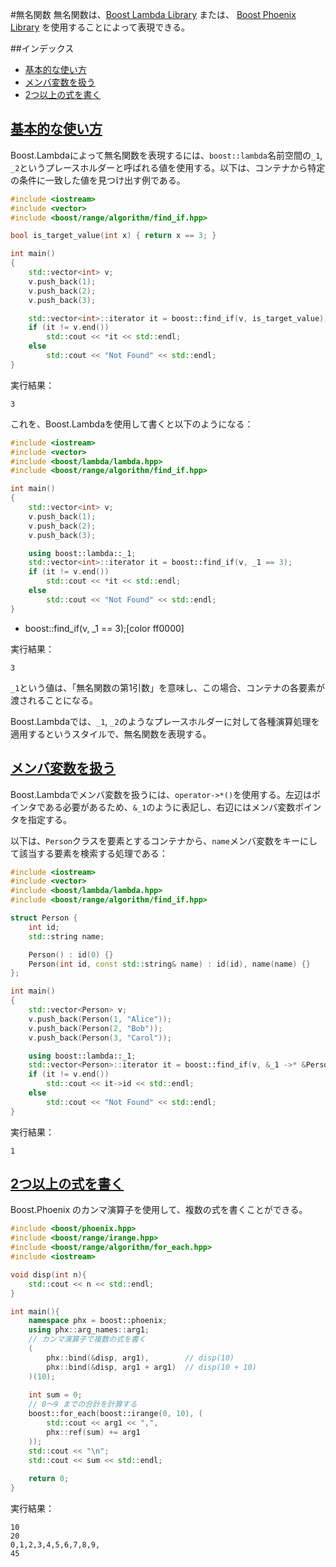 #無名関数
無名関数は、[Boost Lambda Library](http://www.boost.org/doc/libs/release/doc/html/lambda.html) または、 [Boost Phoenix Library](http://www.boost.org/doc/libs/release/libs/phoenix/doc/html/index.html) を使用することによって表現できる。


##インデックス
- [基本的な使い方](#basic-usage)
- [メンバ変数を扱う](#member-variable)
- [2つ以上の式を書く](#multiple-expressions)


## <a name="basic-usage" href="#basic-usage">基本的な使い方</a>
Boost.Lambdaによって無名関数を表現するには、`boost::lambda`名前空間の`_1`, `_2`というプレースホルダーと呼ばれる値を使用する。以下は、コンテナから特定の条件に一致した値を見つけ出す例である。

```cpp
#include <iostream>
#include <vector>
#include <boost/range/algorithm/find_if.hpp>

bool is_target_value(int x) { return x == 3; }

int main()
{
    std::vector<int> v;
    v.push_back(1);
    v.push_back(2);
    v.push_back(3);

    std::vector<int>::iterator it = boost::find_if(v, is_target_value);
    if (it != v.end())
        std::cout << *it << std::endl;
    else
        std::cout << "Not Found" << std::endl;
}
```

実行結果：
```
3
```

これを、Boost.Lambdaを使用して書くと以下のようになる：

```cpp
#include <iostream>
#include <vector>
#include <boost/lambda/lambda.hpp>
#include <boost/range/algorithm/find_if.hpp>

int main()
{
    std::vector<int> v;
    v.push_back(1);
    v.push_back(2);
    v.push_back(3);

    using boost::lambda::_1;
    std::vector<int>::iterator it = boost::find_if(v, _1 == 3);
    if (it != v.end())
        std::cout << *it << std::endl;
    else
        std::cout << "Not Found" << std::endl;
}
```
* boost::find_if(v, _1 == 3);[color ff0000]

実行結果：
```
3
```

`_1`という値は、「無名関数の第1引数」を意味し、この場合、コンテナの各要素が渡されることになる。

Boost.Lambdaでは、`_1`, `_2`のようなプレースホルダーに対して各種演算処理を適用するというスタイルで、無名関数を表現する。


## <a name="member-variable" href="#member-variable">メンバ変数を扱う</a>
Boost.Lambdaでメンバ変数を扱うには、`operator->*()`を使用する。左辺はポインタである必要があるため、`&_1`のように表記し、右辺にはメンバ変数ポインタを指定する。

以下は、`Person`クラスを要素とするコンテナから、`name`メンバ変数をキーにして該当する要素を検索する処理である：

```cpp
#include <iostream>
#include <vector>
#include <boost/lambda/lambda.hpp>
#include <boost/range/algorithm/find_if.hpp>

struct Person {
    int id;
    std::string name;

    Person() : id(0) {}
    Person(int id, const std::string& name) : id(id), name(name) {}
};

int main()
{
    std::vector<Person> v;
    v.push_back(Person(1, "Alice"));
    v.push_back(Person(2, "Bob"));
    v.push_back(Person(3, "Carol"));

    using boost::lambda::_1;
    std::vector<Person>::iterator it = boost::find_if(v, &_1 ->* &Person::name == "Alice");
    if (it != v.end())
        std::cout << it->id << std::endl;
    else
        std::cout << "Not Found" << std::endl;
}
```

実行結果：
```
1
```


## <a name="multiple-expressions" href="#multiple-expressions">2つ以上の式を書く</a>
Boost.Phoenix のカンマ演算子を使用して、複数の式を書くことができる。

```cpp
#include <boost/phoenix.hpp>
#include <boost/range/irange.hpp>
#include <boost/range/algorithm/for_each.hpp>
#include <iostream>

void disp(int n){
    std::cout << n << std::endl;
}

int main(){
    namespace phx = boost::phoenix;
    using phx::arg_names::arg1;
    // カンマ演算子で複数の式を書く
    (
        phx::bind(&disp, arg1),        // disp(10)
        phx::bind(&disp, arg1 + arg1)  // disp(10 + 10)
    )(10);
    
    int sum = 0;
    // 0～9 までの合計を計算する
    boost::for_each(boost::irange(0, 10), (
        std::cout << arg1 << ",",
        phx::ref(sum) += arg1
    ));
    std::cout << "\n";
    std::cout << sum << std::endl;
    
    return 0;
}
```

実行結果：
```
10
20
0,1,2,3,4,5,6,7,8,9,
45
```

 
